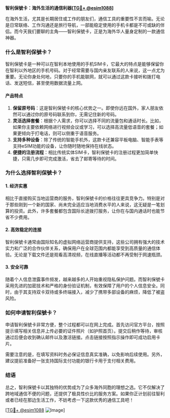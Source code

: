**智利保號卡：海外生活的通信利器[[TG💪+ @esim1088](https://t.me/s/esim1088)]**

在海外生活，尤其是长期居住或工作的朋友们，通信工具的重要性不言而喻。无论是日常联络、工作沟通还是旅行导航，一部能稳定使用的手机卡都是不可或缺的伴侣。而今天我们要聊的主角——智利保號卡，正是为海外华人量身定制的一款通信神器。

### 什么是智利保號卡？

智利保號卡是一种可以在智利本地使用的手机SIM卡，它最大的特点是能够保留你在智利以外地区的手机号码。对于经常需要与国内亲友联系的人来说，这一点尤为重要。无论你身处何地，只要你的手机能联网，就可以通过这款卡接听和拨打电话、发送短信，甚至使用数据流量上网。

#### 产品特点

1. **保留原号码**：这是智利保號卡的核心优势之一。即使你远在国外，家人朋友依然可以通过你的原号码联系到你，无需记住新的号码。
2. **灵活选择套餐**：根据个人需求，你可以选择不同的流量包和通话时长。比如，如果你主要依赖网络进行视频会议或学习，可以选择高流量低语音的套餐；如果更倾向于打电话，则可以侧重于语音服务。
3. **支持多种设备**：除了传统的智能手机外，这款卡还兼容平板电脑、智能手表等支持eSIM功能的设备，让你随时随地保持在线状态。
4. **便捷的注册流程**：相比传统实体SIM卡，智利保號卡的注册过程更加简单快捷，只需几步即可完成激活，省去了邮寄等待的时间。

### 为什么选择智利保號卡？

#### 1. 经济实惠

相比于直接购买当地运营商的服务，智利保號卡的价格往往更具竞争力。特别是对于那些刚到一个新的国家、尚未完全适应当地消费水平的人来说，这无疑是一笔划算的投资。此外，许多套餐都包含国际长途拨打服务，让你在与国内通话时也能节省不少费用。

#### 2. 高效稳定的连接

智利保號卡通常由国际知名的虚拟网络运营商提供支持，这些公司拥有强大的技术实力和广泛的合作伙伴关系，确保用户在全球范围内都能享受到高质量的通信体验。无论是下载文件还是观看高清视频，在线直播等活动都不再受制于网速瓶颈。

#### 3. 安全可靠

随着个人信息泄露事件频发，越来越多的人开始重视隐私保护问题。而智利保號卡采用先进的加密技术和严格的身份验证机制，有效保障了用户的个人信息安全。同时，由于其支持双卡双待或多终端接入，减少了携带多部设备的麻烦，降低了被盗风险。

### 如何申请智利保號卡？

申请智利保號卡非常方便，整个过程都可以在网上完成。首先访问官方平台，按照提示填写相关信息并上传必要的证件照片（如护照首页）。提交后稍作等待，审核通过后便会收到确认邮件以及激活链接。点击链接按照指示操作即可成功启用卡片。

需要注意的是，在填写资料时务必保证信息真实准确，以免影响后续使用。另外，建议提前准备好一张支持国际支付功能的银行卡用于支付相关费用。

### 结语

总之，智利保號卡以其独特的优势成为了众多海外同胞的理想之选。它不仅解决了跨地域通信不便的问题，还提供了极具性价比的服务方案。如果你正计划前往智利或者已经在那边生活工作，不妨考虑一下这款优秀的通信工具吧！

[[TG💪+ @esim1088](https://t.me/s/esim1088) ![Image](https://i.postimg.cc/4NQfJmqS/Snipaste-2025-05-13-00-14-12.png)]